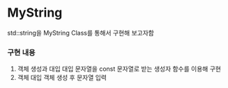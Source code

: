 # MyString
std::string을 MyString Class를 통해서 구현해 보고자함

### 구현 내용

1. 객체 생성과 대입
   대입 문자열을 const 문자열로 받는 생성자 함수를 이용해 구현 
2. 객체 대입
   객체 생성 후 문자열 입력 

 